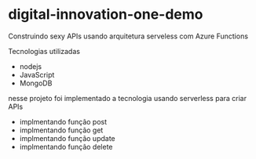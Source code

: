 # digital-innovation-one-demo

Construindo sexy APIs usando arquitetura serveless com Azure Functions

Tecnologias utilizadas
- nodejs
- JavaScript
- MongoDB

nesse projeto foi implementado a tecnologia usando serverless para criar APIs
- implmentando função post
- implmentando função get
- implmentando função update
- implmentando função delete

